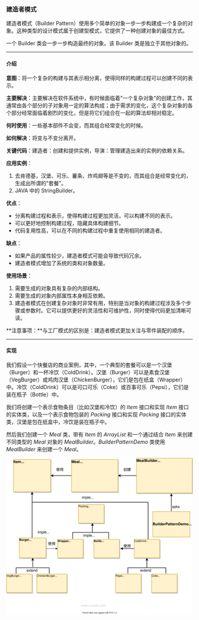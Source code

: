 ### 建造者模式

建造者模式（Builder Pattern）使用多个简单的对象一步一步构建成一个复杂的对象。这种类型的设计模式属于创建型模式，它提供了一种创建对象的最佳方式。

一个 Builder 类会一步一步构造最终的对象。该 Builder 类是独立于其他对象的。

---

#### 介绍

**意图**：将一个复杂的构建与其表示相分离，使得同样的构建过程可以创建不同的表示。

**主要解决**：主要解决在软件系统中，有时候面临着"一个复杂对象"的创建工作，其通常由各个部分的子对象用一定的算法构成；由于需求的变化，这个复杂对象的各个部分经常面临着剧烈的变化，但是将它们组合在一起的算法却相对稳定。

**何时使用**：一些基本部件不会变，而其组合经常变化的时候。

**如何解决**：将变与不变分离开。

**关键代码**：建造者：创建和提供实例，导演：管理建造出来的实例的依赖关系。

**应用实例**：

1. 去肯德基，汉堡、可乐、薯条、炸鸡翅等是不变的，而其组合是经常变化的，生成出所谓的"套餐"。 
2. JAVA 中的 StringBuilder。

**优点**：

- 分离构建过程和表示，使得构建过程更加灵活，可以构建不同的表示。
- 可以更好地控制构建过程，隐藏具体构建细节。
- 代码复用性高，可以在不同的构建过程中重复使用相同的建造者。

**缺点**：

- 如果产品的属性较少，建造者模式可能会导致代码冗余。
- 建造者模式增加了系统的类和对象数量。

**使用场景**：

1. 需要生成的对象具有复杂的内部结构。
2. 需要生成的对象内部属性本身相互依赖。
3. 建造者模式在创建复杂对象时非常有用，特别是当对象的构建过程涉及多个步骤或参数时。它可以提供更好的灵活性和可维护性，同时使得代码更加清晰可读。

**注意事项：**与工厂模式的区别是：建造者模式更加关注与零件装配的顺序。

---

#### 实现

我们假设一个快餐店的商业案例，其中，一个典型的套餐可以是一个汉堡（Burger）和一杯冷饮（ColdDrink）。汉堡（Burger）可以是素食汉堡（VegBurger）或鸡肉汉堡（ChickenBurger），它们是包在纸盒（Wrapper）中。冷饮（ColdDrink）可以是可口可乐（Coke）或百事可乐（Pepsi），它们是装在瓶子（Bottle）中。

我们将创建一个表示食物条目（比如汉堡和冷饮）的 *Item* 接口和实现 *Item* 接口的实体类，以及一个表示食物包装的 *Packing* 接口和实现 *Packing* 接口的实体类，汉堡是包在纸盒中，冷饮是装在瓶子中。

然后我们创建一个 *Meal* 类，带有 *Item* 的 *ArrayList* 和一个通过结合 *Item* 来创建不同类型的 *Meal* 对象的 *MealBuilder*。*BuilderPatternDemo* 类使用 *MealBuilder* 来创建一个 *Meal*。

![建造者模式的 UML 图](./assets/20210315-builder-pattern.svg)

